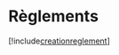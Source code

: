 # Règlements

[!include[creationreglement](reglements.creationreglement.autogen.md)]









































